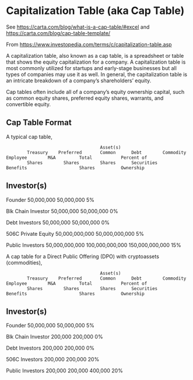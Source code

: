 # Capitalization Table (aka Cap Table)
See https://carta.com/blog/what-is-a-cap-table/#excel and https://carta.com/blog/cap-table-template/

From https://www.investopedia.com/terms/c/capitalization-table.asp

A capitalization table, also known as a cap table, is a spreadsheet or table that shows the equity capitalization for a company. A capitalization table is most commonly utilized for startups and early-stage businesses but all types of companies may use it as well. In general, the capitalization table is an intricate breakdown of a company’s shareholders’ equity.

Cap tables often include all of a company’s equity ownership capital, such as common equity shares, preferred equity shares, warrants, and convertible equity.

## Cap Table Format
A typical cap table,

                                        Asset(s)
            Treasury    Preferred       Common      Debt        Commodity       Employee        M&A         Total           Percent of
            Shares        Shares        Shares      Securities                  Benefits                    Shares          Ownership
  Investor(s)
  -----------
  Founder                                                                         50,000,000                  50,000,000           5%


  Blk Chain Investor                                              50,000,000                                  50,000,000           0%

  Debt Investors                                      50,000,000                                              50,000,000           0%

  506C Private Equity      50,000,000,000                                                                     50,000,000,000       5%

  Public Investors         50,000,000,000 100,000,000,000                                                     150,000,000,000     15% 


A cap table for a Direct Public Offering (DPO) with cryptoassets (commodities),


                                        Asset(s)
            Treasury    Preferred       Common      Debt        Commodity       Employee        M&A         Total           Percent of
            Shares        Shares        Shares      Securities                  Benefits                    Shares          Ownership
  Investor(s)
  -----------
  Founder                                                                         50,000,000                50,000,000          5%


  Blk Chain Investor                                            200,000                                     200,000             0%

  Debt Investors                                     200,000                                                200,000             0%

  506C Investors           200,000                                                                          200,000             20%

  Public Investors         200,000      200,000                                                             400,000             20% 

